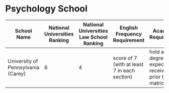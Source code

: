 # Psychology School

| School Name  |   National Universities Ranking |  National Universities Law School Ranking |  English Frequency Requirement| Academic Requirement |  Location | Website |
|----------------|---------|---------|---------|---------|------------|------------|
|University of Pennsylvania (Carey)| 6 | 4 |		score of 7 (with at least 7 in each section) | hold a law degree or expect to receive one prior to matriculation |Philadelphia, Pennsylvania| https://www.law.upenn.edu/ |

